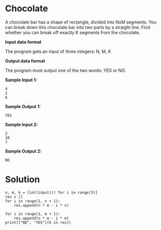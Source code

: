 # Chocolate

A chocolate bar has a shape of rectangle, divided into NxM segments. You can break down this chocolate bar into two parts by a straight line. Find whether you can break off exactly K segments from the chocolate.

**Input data format**

The program gets an input of three integers: N, M, K

**Output data format**

The program must output one of the two words: YES or NO.

**Sample Input 1:**
```
4
2
6
```
**Sample Output 1:**
```
YES
```
**Sample Input 2:**
```
2
10
7
```
**Sample Output 2:**
```
NO
```
# Solution
```
n, m, k = [int(input()) for i in range(3)]
res = []
for i in range(1, n + 1):
    res.append(n * m - i * n)

for i in range(1, m + 1):
    res.append(n * m - i * m)
print(["NO", "YES"][k in res])
```